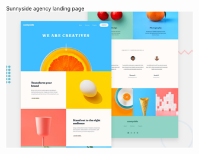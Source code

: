 Sunnyside agency landing page
![Design preview for the Sunnyside agency landing page coding challenge](./desktop-preview.jpg)

